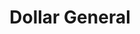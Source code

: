 ---
title: "Dollar General"
url: /chicago/dollar-general-south-ashland-avenue-2/
shop: variety store
---